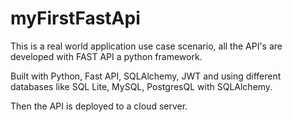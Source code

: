# myFirstFastApi

This is a real world application use case scenario, all the API's are developed with FAST API a python framework.

Built with Python, Fast API, SQLAlchemy, JWT and using different databases like SQL Lite, MySQL, PostgresQL with SQLAlchemy. 

Then the API is deployed to a cloud server.

